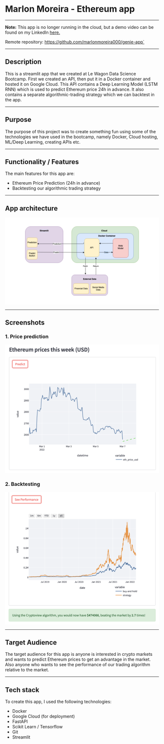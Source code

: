 # Marlon Moreira - Ethereum app

---
**Note:** This app is no longer running in the cloud, but a demo video can be found on my LinkedIn [here.](https://www.linkedin.com/posts/marlonmoreira_university-vs-coding-bootcamp-i-made-the-activity-6915502948307390464-0UEz?utm_source=linkedin_share&utm_medium=member_desktop_web)

Remote repository: https://github.com/marlonmoreira000/genie-app`

---

## Description

This is a streamlit app that we created at Le Wagon Data Science Bootcamp. First we created an API, then put it in a Docker container and hosted it on Google Cloud. This API contains a Deep Learning Model (LSTM RNN) which is used to predict Ethereum price 24h in advance. It also contains a separate algorithmic-trading strategy which we can backtest in the app.

---

## Purpose

The purpose of this project was to create something fun using some of the technologies we have used in the bootcamp, namely Docker, Cloud hosting, ML/Deep Learning, creating APIs etc.

---

## Functionality / Features

The main features for this app are:

- Ethereum Price Prediction (24h in advance)
- Backtesting our algorithmic trading strategy

---

## App architecture

![genieapp-architecture](./images/genieapp-architecture.png)

---

## Screenshots

### 1. Price prediction

![prediction-screenshot](./images/prediction-screenshot.png)

### 2. Backtesting

![backtest-screenshot](./images/backtest-screenshot.png)

---

## Target Audience

The target audience for this app is anyone is interested in crypto markets and wants to predict Ethereum prices to get an advantage in the market. Also anyone who wants to see the performance of our trading algorithm relative to the market.

---

## Tech stack

To create this app, I used the following technologies:

- Docker
- Google Cloud (for deployment)
- FastAPI
- Scikit Learn / Tensorflow
- Git
- Streamlit
